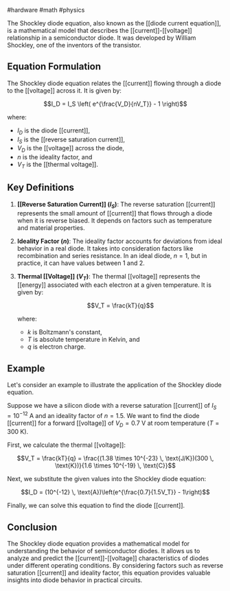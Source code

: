 #hardware #math #physics 

The Shockley diode equation, also known as the [[diode current equation]], is a mathematical model that describes the [[current]]-[[voltage]] relationship in a semiconductor diode. It was developed by William Shockley, one of the inventors of the transistor.

## Equation Formulation

The Shockley diode equation relates the [[current]] flowing through a diode to the [[voltage]] across it. It is given by:

$$I_D = I_S \left( e^{\frac{V_D}{nV_T}} - 1 \right)$$

where:
- $I_D$ is the diode [[current]],
- $I_S$ is the [[reverse saturation current]],
- $V_D$ is the [[voltage]] across the diode,
- $n$ is the ideality factor, and
- $V_T$ is the [[thermal voltage]].

## Key Definitions

1. **[[Reverse Saturation Current]] ($I_S$)**: The reverse saturation [[current]] represents the small amount of [[current]] that flows through a diode when it is reverse biased. It depends on factors such as temperature and material properties.

2. **Ideality Factor ($n$)**: The ideality factor accounts for deviations from ideal behavior in a real diode. It takes into consideration factors like recombination and series resistance. In an ideal diode, $n = 1$, but in practice, it can have values between 1 and 2.

3. **Thermal [[Voltage]] ($V_T$)**: The thermal [[voltage]] represents the [[energy]] associated with each electron at a given temperature. It is given by:

   $$V_T = \frac{kT}{q}$$
   
   where:
   - $k$ is Boltzmann's constant,
   - $T$ is absolute temperature in Kelvin, and
   - $q$ is electron charge.

## Example

Let's consider an example to illustrate the application of the Shockley diode equation.

Suppose we have a silicon diode with a reverse saturation [[current]] of $I_S = 10^{-12}$ A and an ideality factor of $n = 1.5$. We want to find the diode [[current]] for a forward [[voltage]] of $V_D = 0.7$ V at room temperature ($T = 300$ K).

First, we calculate the thermal [[voltage]]:

$$V_T = \frac{kT}{q} = \frac{(1.38 \times 10^{-23} \, \text{J/K})(300 \, \text{K})}{1.6 \times 10^{-19} \, \text{C}}$$

Next, we substitute the given values into the Shockley diode equation:

$$I_D = (10^{-12} \, \text{A})\left(e^{\frac{0.7}{1.5V_T}} - 1\right)$$

Finally, we can solve this equation to find the diode [[current]].

## Conclusion

The Shockley diode equation provides a mathematical model for understanding the behavior of semiconductor diodes. It allows us to analyze and predict the [[current]]-[[voltage]] characteristics of diodes under different operating conditions. By considering factors such as reverse saturation [[current]] and ideality factor, this equation provides valuable insights into diode behavior in practical circuits.